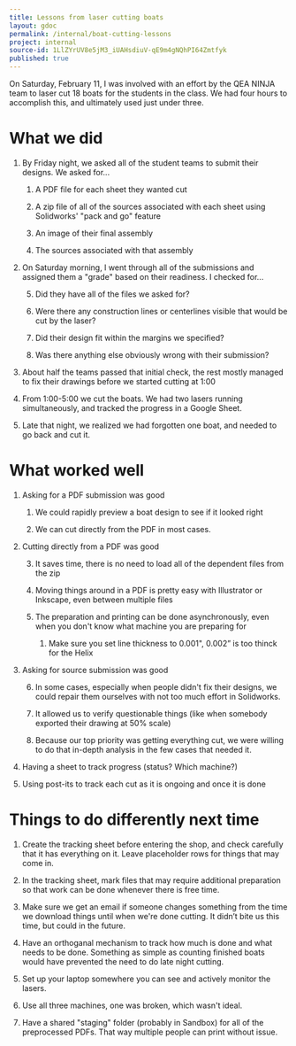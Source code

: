 ```yaml
---
title: Lessons from laser cutting boats
layout: gdoc
permalink: /internal/boat-cutting-lessons
project: internal
source-id: 1LlZYrUV8e5jM3_iUAHsdiuV-qE9m4gNQhPI64Zmtfyk
published: true
---
```

On Saturday, February 11, I was involved with an effort by the QEA NINJA team to laser cut 18 boats for the students in the class. We had four hours to accomplish this, and ultimately used just under three.

# What we did

1. By Friday night, we asked all of the student teams to submit their designs. We asked for...

    1. A PDF file for each sheet they wanted cut

    2. A zip file of all of the sources associated with each sheet using Solidworks' "pack and go" feature

    3. An image of their final assembly

    4. The sources associated with that assembly

2. On Saturday morning, I went through all of the submissions and assigned them a "grade" based on their readiness. I checked for...

    5. Did they have all of the files we asked for?

    6. Were there any construction lines or centerlines visible that would be cut by the laser?

    7. Did their design fit within the margins we specified?

    8. Was there anything else obviously wrong with their submission?

3. About half the teams passed that initial check, the rest mostly managed to fix their drawings before we started cutting at 1:00

4. From 1:00-5:00 we cut the boats. We had two lasers running simultaneously, and tracked the progress in a Google Sheet.

5. Late that night, we realized we had forgotten one boat, and needed to go back and cut it.

# What worked well

1. Asking for a PDF submission was good

    1. We could rapidly preview a boat design to see if it looked right

    2. We can cut directly from the PDF in most cases.

2. Cutting directly from a PDF was good

    3. It saves time, there is no need to load all of the dependent files from the zip

    4. Moving things around in a PDF is pretty easy with Illustrator or Inkscape, even between multiple files

    5. The preparation and printing can be done asynchronously, even when you don't know what machine you are preparing for

        1. Make sure you set line thickness to 0.001", 0.002” is too thinck for the Helix

3. Asking for source submission was good

    6. In some cases, especially when people didn't fix their designs, we could repair them ourselves with not too much effort in Solidworks.

    7. It allowed us to verify questionable things (like when somebody exported their drawing at 50% scale)

    8. Because our top priority was getting everything cut, we were willing to do that in-depth analysis in the few cases that needed it.

4. Having a sheet to track progress (status? Which machine?) 

5. Using post-its to track each cut as it is ongoing and once it is done 

# Things to do differently next time

1. Create the tracking sheet before entering the shop, and check carefully that it has everything on it. Leave placeholder rows for things that may come in.

2. In the tracking sheet, mark files that may require additional preparation so that work can be done whenever there is free time.

3. Make sure we get an email if someone changes something from the time we download things until when we're done cutting. It didn’t bite us this time, but could in the future.

4. Have an orthoganal mechanism to track how much is done and what needs to be done. Something as simple as counting finished boats would have prevented the need to do late night cutting.

5. Set up your laptop somewhere you can see and actively monitor the lasers.

6. Use all three machines, one was broken, which wasn't ideal.

7. Have a shared "staging" folder (probably in Sandbox) for all of the preprocessed PDFs. That way multiple people can print without issue.

